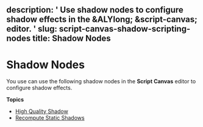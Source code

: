 description: ' Use shadow nodes to configure shadow effects in the &ALYlong; &script-canvas;
  editor. '
slug: script-canvas-shadow-scripting-nodes
title: Shadow Nodes
---
# Shadow Nodes<a name="script-canvas-shadow-scripting-nodes"></a>

You use can use the following shadow nodes in the **Script Canvas** editor to configure shadow effects\.

**Topics**
+ [High Quality Shadow](script-canvas-high-quality-shadow-nodes.md)
+ [Recompute Static Shadows](recompute-static-shadows-node.md)